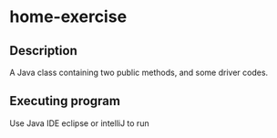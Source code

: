 # home-exercise

## Description

A Java class containing two public methods, and some driver codes.

## Executing program

Use Java IDE eclipse or intelliJ to run
